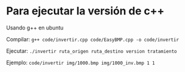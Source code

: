 # Para ejecutar la versión de c++
Usando g++ en ubuntu

Compilar: `g++ code/invertir.cpp code/EasyBMP.cpp -o code/invertir`

Ejecutar: `./invertir ruta_origen ruta_destino version tratamiento`

Ejemplo: `code/invertir img/1000.bmp img/1000_inv.bmp 1 1`
